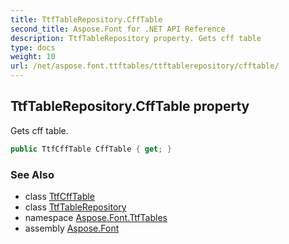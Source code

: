 ```yaml
---
title: TtfTableRepository.CffTable
second_title: Aspose.Font for .NET API Reference
description: TtfTableRepository property. Gets cff table
type: docs
weight: 10
url: /net/aspose.font.ttftables/ttftablerepository/cfftable/
---
```

## TtfTableRepository.CffTable property

Gets cff table.

```csharp
public TtfCffTable CffTable { get; }
```

### See Also

* class [TtfCffTable](../../ttfcfftable/)
* class [TtfTableRepository](../)
* namespace [Aspose.Font.TtfTables](../../ttftablerepository/)
* assembly [Aspose.Font](../../../)


